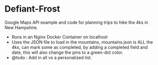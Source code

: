 # Defiant-Frost
Google Maps API example and code for planning trips to hike the 4ks in New Hampshire.



* Runs in an Nginx Docker Container on localhost
* Uses the JSON file to load in the mountains, mountains.json is ALL the 4ks, can mark some as completed, by adding a completed field and date, this will also change the pins to a green-dot color.
* @todo : Add in all vs a personalized list.

